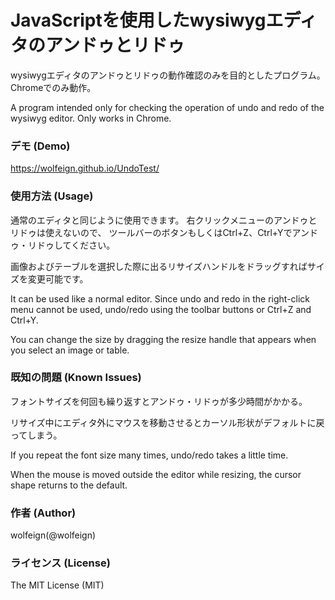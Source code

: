 # JavaScriptを使用したwysiwygエディタのアンドゥとリドゥ

wysiwygエディタのアンドゥとリドゥの動作確認のみを目的としたプログラム。
Chromeでのみ動作。

A program intended only for checking the operation of undo and redo of the wysiwyg editor.
Only works in Chrome.


### デモ (Demo)

https://wolfeign.github.io/UndoTest/


### 使用方法 (Usage)

通常のエディタと同じように使用できます。
右クリックメニューのアンドゥとリドゥは使えないので、
ツールバーのボタンもしくはCtrl+Z、Ctrl+Yでアンドゥ・リドゥしてください。

画像およびテーブルを選択した際に出るリサイズハンドルをドラッグすればサイズを変更可能です。

It can be used like a normal editor.
Since undo and redo in the right-click menu cannot be used,
undo/redo using the toolbar buttons or Ctrl+Z and Ctrl+Y.

You can change the size by dragging the resize handle that appears when you select an image or table.


### 既知の問題 (Known Issues)

フォントサイズを何回も繰り返すとアンドゥ・リドゥが多少時間がかかる。

リサイズ中にエディタ外にマウスを移動させるとカーソル形状がデフォルトに戻ってしまう。

If you repeat the font size many times, undo/redo takes a little time.

When the mouse is moved outside the editor while resizing, the cursor shape returns to the default.


### 作者 (Author)

wolfeign(@wolfeign)


### ライセンス (License)

The MIT License (MIT)
